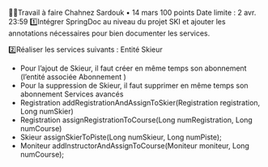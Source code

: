 👨‍💻Travail à faire 
Chahnez Sardouk
•
14 mars
100 points
Date limite : 2 avr. 23:59
1️⃣Intégrer SpringDoc au niveau du projet SKI et ajouter les annotations nécessaires pour bien documenter les services.

2️⃣Réaliser les services suivants :
  Entité Skieur  
 - Pour l’ajout de Skieur, il faut créer en même temps son abonnement (l’entité associée Abonnement )
 - Pour la suppression de Skieur, il faut supprimer en même temps son abonnement
Services avancés
- Registration addRegistrationAndAssignToSkier(Registration registration, Long numSkier)
- Registration assignRegistrationToCourse(Long numRegistration, Long numCourse)
- Skieur assignSkierToPiste(Long numSkieur, Long numPiste);
-  Moniteur addInstructorAndAssignToCourse(Moniteur moniteur, Long numCourse);
